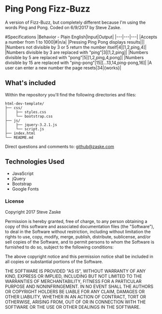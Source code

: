 # Ping Pong Fizz-Buzz
A version of Fizz-Buzz, but completely different because I'm using the words Ping and Pong. Coded on 6/9/2017 by Steve Zaske.

#Specifications
|Behavior - Plain English|Input|Output|
|---|---|---|
|Accepts a number from 1 to 1000|#|n/a|
|Pressing Ping Pong displays results|||
|Numbers not divisible by 3 or 5 return the number itself|4|[1,2,ping,4]|
|Numbers divisible by 3 are replaced with "ping"|3|[1,2,ping]|
|Numbers divisible by 5 are replaced with "pong"|5|[1,2,ping,4,pong]|
|Numbers divisible by 15 are replaced with "ping-pong"|15|[...13,14,ping-pong,16]|
|A user can enter a new number the page resets|34|{works}|


## What's included
Within the repository you'll find the following directories and files:

```
html-dev-template/
├── css/
│    ├── styles.css
│    └── bootstrap.css
├── js/
│    ├── jquery-3.2.1.js
│    └── script.js
├── index.html
└── README.md
```

Direct questions and comments to: [github@zaske.com](mailto:github@zaske.com)

## Technologies Used
* JavaScript
* jQuery
* Bootstrap
* Google Fonts

### License
Copyright 2017 Steve Zaske

Permission is hereby granted, free of charge, to any person obtaining a copy of this software and associated documentation files (the "Software"), to deal in the Software without restriction, including without limitation the rights to use, copy, modify, merge, publish, distribute, sublicense, and/or sell copies of the Software, and to permit persons to whom the Software is furnished to do so, subject to the following conditions:

The above copyright notice and this permission notice shall be included in all copies or substantial portions of the Software.

THE SOFTWARE IS PROVIDED "AS IS", WITHOUT WARRANTY OF ANY KIND, EXPRESS OR IMPLIED, INCLUDING BUT NOT LIMITED TO THE WARRANTIES OF MERCHANTABILITY, FITNESS FOR A PARTICULAR PURPOSE AND NONINFRINGEMENT. IN NO EVENT SHALL THE AUTHORS OR COPYRIGHT HOLDERS BE LIABLE FOR ANY CLAIM, DAMAGES OR OTHER LIABILITY, WHETHER IN AN ACTION OF CONTRACT, TORT OR OTHERWISE, ARISING FROM, OUT OF OR IN CONNECTION WITH THE SOFTWARE OR THE USE OR OTHER DEALINGS IN THE SOFTWARE.
